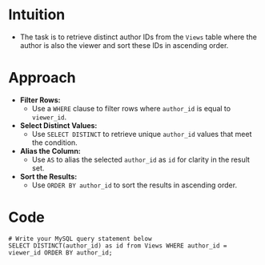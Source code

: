# Intuition
- The task is to retrieve distinct author IDs from the `Views` table where the author is also the viewer and sort these IDs in ascending order.
<!-- Describe your first thoughts on how to solve this problem. -->

# Approach
- **Filter Rows:**
  - Use a `WHERE` clause to filter rows where `author_id` is equal to `viewer_id`.
- **Select Distinct Values:**
  - Use `SELECT DISTINCT` to retrieve unique `author_id` values that meet the condition.
- **Alias the Column:**
  - Use `AS` to alias the selected `author_id` as `id` for clarity in the result set.
- **Sort the Results:**
   - Use `ORDER BY author_id` to sort the results in ascending order.
<!-- Describe your approach to solving the problem. -->

# Code
```
# Write your MySQL query statement below
SELECT DISTINCT(author_id) as id from Views WHERE author_id = viewer_id ORDER BY author_id;

```
